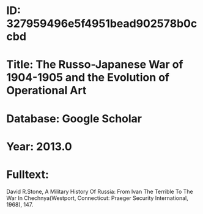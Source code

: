 # ID: 327959496e5f4951bead902578b0ccbd
# Title: The Russo-Japanese War of 1904-1905 and the Evolution of Operational Art
# Database: Google Scholar
# Year: 2013.0
# Fulltext:
David R.Stone, A Military History Of Russia: From Ivan  The Terrible To The War In Chechnya(Westport, Connecticut: Praeger Security International, 1968), 147.
  